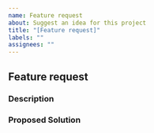 ```yaml
---
name: Feature request
about: Suggest an idea for this project
title: "[Feature request]"
labels: ""
assignees: ""
---
```


## Feature request

### Description

<!-- Is your feature request related to a problem? Please describe. This should be a clear and concise description of what the problem is. -->

### Proposed Solution

<!-- Describe the solution you'd like. This should be a clear and concise description of what you want to happen -->
